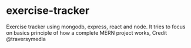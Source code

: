 # exercise-tracker
Exercise tracker using mongodb, express, react and node.
It tries to focus on basics principle of how a complete MERN project works,
Credit @traversymedia
